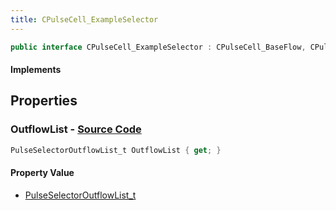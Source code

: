 ```yaml
---
title: CPulseCell_ExampleSelector
---
```


```csharp
public interface CPulseCell_ExampleSelector : CPulseCell_BaseFlow, CPulseCell_Base, ISchemaClass<CPulseCell_Base>, ISchemaClass<CPulseCell_BaseFlow>, ISchemaClass<CPulseCell_ExampleSelector>, ISchemaField, ISchemaClass, INativeHandle
```

#### Implements

## Properties

### **OutflowList** - [Source Code](https://github.com/swiftly-solution/swiftlys2/blob/main/managed/src/SwiftlyS2.Generated/Schemas/Interfaces/CPulseCell_ExampleSelector.cs#L16)

```csharp
PulseSelectorOutflowList_t OutflowList { get; }
```

#### Property Value

- [PulseSelectorOutflowList_t](/docs/api/shared/schemadefinitions/pulseselectoroutflowlist_t)


